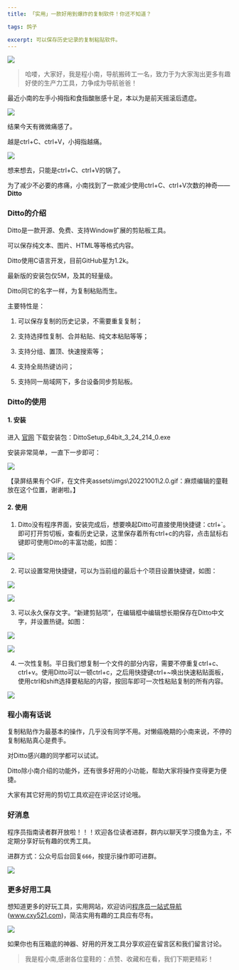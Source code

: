 ```yaml
---
title: 「实用」一款好用到爆炸的复制软件！你还不知道？

tags: 鸽子

excerpt: 可以保存历史记录的复制粘贴软件。
---
```

![](https://navtool.gitee.io/blog/assets/imgs/20221001/2.png)

> 哈喽，大家好，我是程小南，导航搬砖工一名，致力于为大家淘出更多有趣好使的生产力工具，力争成为导航爸爸！

最近小南的左手小拇指和食指酸胀感十足，本以为是前天摇滚后遗症。

![](https://navtool.gitee.io/blog/assets/imgs/20221001/2.1.jpeg)

结果今天有微微痛感了。

越是ctrl+C、ctrl+V，小拇指越痛。

![](https://navtool.gitee.io/blog/assets/imgs/20221001/2.2.png)

想来想去，只能是ctrl+C、ctrl+V的锅了。

为了减少不必要的疼痛，小南找到了一款减少使用ctrl+C、ctrl+V次数的神奇——**Ditto**

### Ditto的介绍
Ditto是一款开源、免费、支持Window扩展的剪贴板工具。

可以保存纯文本、图片、HTML等等格式内容。

Ditto使用C语言开发，目前GitHub星为1.2k。

最新版的安装包仅5M，及其的轻量级。

Ditto同它的名字一样，为复制粘贴而生。

主要特性是：

1. 可以保存复制的历史记录，不需要重复复制；

2. 支持选择性复制、合并粘贴、纯文本粘贴等等；

3. 支持分组、置顶、快速搜索等；

4. 支持全局热键访问；

5. 支持同一局域网下，多台设备同步剪贴板。

### Ditto的使用

#### 1. 安装

进入
[官网](https://ditto-cp.sourceforge.io/index.php)
下载安装包：DittoSetup_64bit_3_24_214_0.exe

安装非常简单，一直下一步即可：

![](https://navtool.gitee.io/blog/assets/imgs/20221001/2.0.gif)

【录屏结果有个GIF，在文件夹assets\imgs\20221001\2.0.gif：麻烦编辑的童鞋放在这个位置，谢谢啦。】

#### 2. 使用

1) Ditto没有程序界面，安装完成后，想要唤起Ditto可直接使用快捷键：ctrl+`。即可打开剪切板，查看历史记录，这里保存着所有ctrl+c的内容，点击鼠标右键即可使用Ditto的丰富功能，如图：

![](https://navtool.gitee.io/blog/assets/imgs/20221001/2.3.png)

2) 可以设置常用快捷键，可以为当前组的最后十个项目设置快捷键，如图：

![](https://navtool.gitee.io/blog/assets/imgs/20221001/2.5.png)

![](https://navtool.gitee.io/blog/assets/imgs/20221001/2.6.png)

3) 可以永久保存文字。“新建剪贴项”，在编辑框中编辑想长期保存在Ditto中文字，并设置热键。如图：

![](https://navtool.gitee.io/blog/assets/imgs/20221001/2.7.png)

![](https://navtool.gitee.io/blog/assets/imgs/20221001/2.8.png)

4) 一次性复制。平日我们想复制一个文件的部分内容，需要不停重复ctrl+c、ctrl+v。使用Ditto可以一顿ctrl+c，之后用快捷键ctrl+~唤出快速粘贴面板，使用ctrl和shift选择要粘贴的内容，按回车即可一次性粘贴复制的所有内容。

![](https://navtool.gitee.io/blog/assets/imgs/20221001/3.0.gif)

### 程小南有话说

复制粘贴作为最基本的操作，几乎没有同学不用。对懒癌晚期的小南来说，不停的复制粘贴真心是费手。

对Ditto感兴趣的同学都可以试试。

Ditto除小南介绍的功能外，还有很多好用的小功能，帮助大家将操作变得更为便捷。

大家有其它好用的剪切工具欢迎在评论区讨论哦。

### 好消息
程序员指南读者群开放啦！！！欢迎各位读者进群，群内以聊天学习摸鱼为主，不定期分享好玩有趣的优秀工具。

进群方式：公众号后台回复`666`，按提示操作即可进群。

![](https://navtool.gitee.io/blog/assets/imgs/erweima.jpg)

### 更多好用工具
想知道更多的好玩工具，实用网站，欢迎访问[程序员一站式导航](http://www.cxy521.com/)(www.cxy521.com)，简洁实用有趣的工具应有尽有。

![](https://navtool.gitee.io/blog/assets/imgs/20220329/img.png)

如果你也有压箱底的神器、好用的开发工具分享欢迎在留言区和我们留言讨论。

> 我是程小南,感谢各位童鞋的：点赞、收藏和在看，我们下期更精彩！
